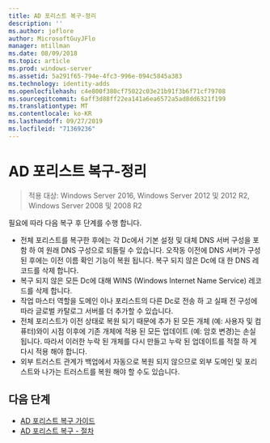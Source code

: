 ```yaml
---
title: AD 포리스트 복구-정리
description: ''
ms.author: joflore
author: MicrosoftGuyJFlo
manager: mtillman
ms.date: 08/09/2018
ms.topic: article
ms.prod: windows-server
ms.assetid: 5a291f65-794e-4fc3-996e-094c5845a383
ms.technology: identity-adds
ms.openlocfilehash: c4e800f380cf75022c03e21b91f3b6f71cf79708
ms.sourcegitcommit: 6aff3d88ff22ea141a6ea6572a5ad8dd6321f199
ms.translationtype: MT
ms.contentlocale: ko-KR
ms.lasthandoff: 09/27/2019
ms.locfileid: "71369236"
---
```

# <a name="ad-forest-recovery---cleanup"></a>AD 포리스트 복구-정리

>적용 대상: Windows Server 2016, Windows Server 2012 및 2012 R2, Windows Server 2008 및 2008 R2

 필요에 따라 다음 복구 후 단계를 수행 합니다.  
  
- 전체 포리스트를 복구한 후에는 각 Dc에서 기본 설정 및 대체 DNS 서버 구성을 포함 하 여 원래 DNS 구성으로 되돌릴 수 있습니다. 오작동 이전에 DNS 서버가 구성 된 후에는 이전 이름 확인 기능이 복원 됩니다. 복구 되지 않은 Dc에 대 한 DNS 레코드를 삭제 합니다.  
- 복구 되지 않은 모든 Dc에 대해 WINS (Windows Internet Name Service) 레코드를 삭제 합니다.  
- 작업 마스터 역할을 도메인 이나 포리스트의 다른 Dc로 전송 하 고 실패 전 구성에 따라 글로벌 카탈로그 서버를 더 추가할 수 있습니다.  
- 전체 포리스트가 이전 상태로 복원 되기 때문에 추가 된 모든 개체 (예: 사용자 및 컴퓨터)와이 시점 이후에 기존 개체에 적용 된 모든 업데이트 (예: 암호 변경)는 손실 됩니다. 따라서 이러한 누락 된 개체를 다시 만들고 누락 된 업데이트를 적절 하 게 다시 적용 해야 합니다.  
- 외부 트러스트 관계가 백업에서 자동으로 복원 되지 않으므로 외부 도메인 및 포리스트와 나가는 트러스트를 복원 해야 할 수도 있습니다.

## <a name="next-steps"></a>다음 단계

- [AD 포리스트 복구 가이드](AD-Forest-Recovery-Guide.md)
- [AD 포리스트 복구 - 절차](AD-Forest-Recovery-Procedures.md)  
